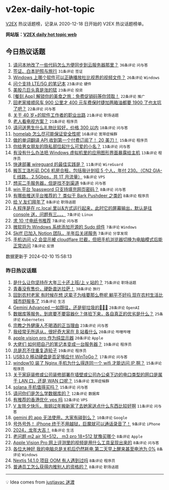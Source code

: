 # v2ex-daily-hot-topic

[V2EX](https://www.v2ex.com/) 热议话题榜，记录从 2020-12-18 日开始的 V2EX 热议话题榜单。

**网站版：[V2EX daily hot topic web](https://boojack.github.io/v2ex-daily-hot-topic-web/)**

## 今日热议话题

<!-- TODAY BEGIN -->

1. [请问本地改了一些代码怎么方便同步到云服务器那里？](https://www.v2ex.com/t/1015243) `36条评论` `问与答`
1. [签证、白本护照与旅行](https://www.v2ex.com/t/1015219) `31条评论` `签证`
1. [Windows 上哪个软件可以正确播放杜比视界的视频文件？](https://www.v2ex.com/t/1015244) `26条评论` `Windows`
1. [问个支持 LTE/5G 的笔记本](https://www.v2ex.com/t/1015208) `23条评论` `硬件`
1. [美股几巨头真是涨的猛](https://www.v2ex.com/t/1015216) `23条评论` `投资`
1. [[餐刻 App] 解锁你的美食之旅：免费促销码等你领取！](https://www.v2ex.com/t/1015211) `22条评论` `推广`
1. [回老家接顺风车 900 公里才 400 元车费保时捷加两箱油都要 1900 了也太坑了吧？](https://www.v2ex.com/t/1015247) `22条评论` `问与答`
1. [关于 40 岁+的软件工作者的职业出路](https://www.v2ex.com/t/1015221) `21条评论` `职场话题`
1. [老人看电视方案？](https://www.v2ex.com/t/1015265) `21条评论` `程序员`
1. [请问送男生什么礼物比较好，价格 300 以内](https://www.v2ex.com/t/1015280) `18条评论` `问与答`
1. [homelab 怎么尽可能保证安全性呢](https://www.v2ex.com/t/1015220) `16条评论` `宽带症候群`
1. [做的单词翻译 API 收到第一个付费订阅了！ 20 美刀！](https://www.v2ex.com/t/1015246) `15条评论` `程序员`
1. [你给男女朋友的隐私部位起什么可爱的小名？](https://www.v2ex.com/t/1015272) `13条评论` `问与答`
1. [有没有什么办法把 Windows 虚拟机里的应用图形界面暴露给主机](https://www.v2ex.com/t/1015213) `13条评论` `程序员`
1. [快速部署 wireguard 的最佳实践是？](https://www.v2ex.com/t/1015228) `11条评论` `WireGuard`
1. [搬瓦工洛杉矶 DC6 机房合租，包括我计划招 5 个人，年付 230。（CN2 GIA-E 线路， 2.5Gbps，共 1T 月流量）](https://www.v2ex.com/t/1015258) `9条评论` `VPS`
1. [想买二手服务器，但是找不到渠道](https://www.v2ex.com/t/1015254) `9条评论` `问与答`
1. [win 平台 1password 只支持填充网页密码？](https://www.v2ex.com/t/1015236) `8条评论` `问与答`
1. [有哪些推送平台推荐的？ 类似于 Bark Pushdeer 之类的](https://www.v2ex.com/t/1015231) `8条评论` `程序员`
1. [给 V 友们拜年了](https://www.v2ex.com/t/1015214) `8条评论` `职场话题`
1. [A 程序是在 rc.local 里以&方式运行起来，此时它的屏幕输出，默认是往 console 送，问题有三。。。](https://www.v2ex.com/t/1015271) `7条评论` `Linux`
1. [求 10 寸电纸书推荐](https://www.v2ex.com/t/1015266) `7条评论` `问与答`
1. [微软将为 Windows 系统添加开源的 Sudo 组件](https://www.v2ex.com/t/1015255) `7条评论` `Windows`
1. [Skiff 已加入 Notion 团队，半年后关闭服务](https://www.v2ex.com/t/1015215) `7条评论` `分享发现`
1. [手机访问 v2 会显示被 cloudflare 拦截，但把手机浏览器切换为电脑模式后能正常访问](https://www.v2ex.com/t/1015210) `7条评论` `反馈`

数据更新于 2024-02-10 15:58:13

<!-- TODAY END -->

### 昨日热议话题

<!-- YESTERDAY BEGIN -->

1. [是什么让你坚持在大年三十还上班/上 v 站的？](https://www.v2ex.com/t/1015124) `75条评论` `职场话题`
1. [青春没有售价，硬卧直达拉萨！](https://www.v2ex.com/t/1015138) `38条评论` `旅行`
1. [回到农村老家 有时候在想 这辈子为啥要那么卷呢 躺平不好吗 现在农村生活比城市舒服多了](https://www.v2ex.com/t/1015160) `35条评论` `生活`
1. [Gemini Advanced 一如既往，还是挺垃圾的🤣🤣🤣](https://www.v2ex.com/t/1015141) `28条评论` `OpenAI`
1. [数据库等服务，到底要不要容器化？体验下来，各自真正的优劣是什么？](https://www.v2ex.com/t/1015122) `25条评论` `Kubernetes`
1. [宗教之外健康人不喝酒的正当理由](https://www.v2ex.com/t/1015147) `23条评论` `问与答`
1. [我经常无所适从，很好奇大家在 B 站看什么](https://www.v2ex.com/t/1015175) `20条评论` `哔哩哔哩`
1. [apple vision pro 作为纯显示器](https://www.v2ex.com/t/1015183) `20条评论` `Apple`
1. [大佬们 如何把自己的笔记本变成一台服务器？](https://www.v2ex.com/t/1015136) `19条评论` `程序员`
1. [总是忍不住重复造轮子](https://www.v2ex.com/t/1015148) `19条评论` `程序员`
1. [USB3.0 移动硬盘是否足够应付 WinToGo？](https://www.v2ex.com/t/1015153) `17条评论` `问与答`
1. [window10 装了 Nginx 手机为什么得连同一个 wifi 才能访问 IP 啊？](https://www.v2ex.com/t/1015182) `15条评论` `程序员`
1. [关于家庭装修或公司装修部署在墙壁或公司办公桌下边的电口类型的网口是属于 LAN 口，还是 WAN 口呢？](https://www.v2ex.com/t/1015177) `15条评论` `宽带症候群`
1. [solana 手机值得买吗？](https://www.v2ex.com/t/1015131) `15条评论` `问与答`
1. [请问你们是怎么学数据库的？](https://www.v2ex.com/t/1015190) `12条评论` `数据库`
1. [有推荐的香港优化 vps 吗](https://www.v2ex.com/t/1015165) `12条评论` `VPS`
1. [V 友除夕快乐，我姐过年搬新家了去她家送点什么东西比较好啊](https://www.v2ex.com/t/1015162) `11条评论` `问与答`
1. [gemini 的 app 无法使用，大家有碰到么？](https://www.v2ex.com/t/1015139) `10条评论` `Google`
1. [号外号外！ iPhone 终于不用越狱，巨魔就可以通话录音了！](https://www.v2ex.com/t/1015184) `9条评论` `iPhone`
1. [2024，龙年大吉！](https://www.v2ex.com/t/1015199) `8条评论` `生活`
1. [老问题 m2 air 16+512， m3 pro 18+512 犹豫买哪个](https://www.v2ex.com/t/1015166) `8条评论` `Apple`
1. [Apple Vision Pro 网上评测里的视频是用什么工具呈现出来的](https://www.v2ex.com/t/1015145) `8条评论` `问与答`
1. [各位大神好 我的电脑总是关机后仍然耗电 第二天早上醒来甚至电池为 0%](https://www.v2ex.com/t/1015137) `8条评论` `Windows`
1. [Nextjs 14.1.0 项目 OOM 有人遇到过吗](https://www.v2ex.com/t/1015129) `8条评论` `程序员`
1. [普通员工怎么获得内推别人的资格的？](https://www.v2ex.com/t/1015128) `8条评论` `职场话题`

<!-- YESTERDAY END -->

---

💡 Idea comes from [justjavac 迷渡](https://github.com/justjavac/)
